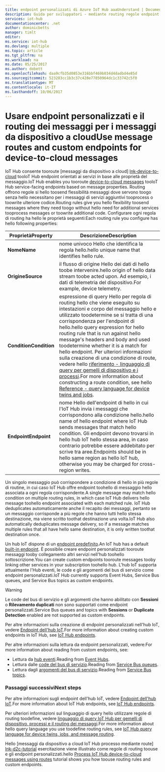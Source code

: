 ```yaml
---
title: endpoint personalizzati di Azure IoT Hub aaaUnderstand | Documenti Microsoft
description: Guida per sviluppatori - mediante routing regole endpoint toocustom di tooroute messaggi da dispositivo a cloud.
services: iot-hub
documentationcenter: .net
author: dominicbetts
manager: timlt
editor: 
ms.service: iot-hub
ms.devlang: multiple
ms.topic: article
ms.tgt_pltfrm: na
ms.workload: na
ms.date: 05/25/2017
ms.author: dobett
ms.openlocfilehash: daa9cfb35d0853e316bbf469b034d4dadbd4e85d
ms.sourcegitcommit: 523283cc1b3c37c428e77850964dc1c33742c5f0
ms.translationtype: MT
ms.contentlocale: it-IT
ms.lasthandoff: 10/06/2017
---
```

# <a name="use-message-routes-and-custom-endpoints-for-device-to-cloud-messages"></a><span data-ttu-id="0b15f-103">Usare endpoint personalizzati e il routing dei messaggi per i messaggi da dispositivo a cloud</span><span class="sxs-lookup"><span data-stu-id="0b15f-103">Use message routes and custom endpoints for device-to-cloud messages</span></span>

<span data-ttu-id="0b15f-104">IoT Hub consente tooroute [messaggi da dispositivo a cloud] [ lnk-device-to-cloud] tooIoT Hub endpoint orientati ai servizi in base alle proprietà del messaggio.</span><span class="sxs-lookup"><span data-stu-id="0b15f-104">IoT Hub enables you tooroute [device-to-cloud messages][lnk-device-to-cloud] tooIoT Hub service-facing endpoints based on message properties.</span></span> <span data-ttu-id="0b15f-105">Routing offrono regole si hello toosend flessibilità messaggi dove servono toogo senza hello necessitano per i messaggi di servizi aggiuntivi tooprocess o toowrite ulteriore codice.</span><span class="sxs-lookup"><span data-stu-id="0b15f-105">Routing rules give you hello flexibility toosend messages where they need toogo without hello need for additional services tooprocess messages or toowrite additional code.</span></span> <span data-ttu-id="0b15f-106">Configurare ogni regola di routing ha hello le proprietà seguenti:</span><span class="sxs-lookup"><span data-stu-id="0b15f-106">Each routing rule you configure has hello following properties:</span></span>

| <span data-ttu-id="0b15f-107">Proprietà</span><span class="sxs-lookup"><span data-stu-id="0b15f-107">Property</span></span>      | <span data-ttu-id="0b15f-108">Descrizione</span><span class="sxs-lookup"><span data-stu-id="0b15f-108">Description</span></span> |
| ------------- | ----------- |
| <span data-ttu-id="0b15f-109">**Nome**</span><span class="sxs-lookup"><span data-stu-id="0b15f-109">**Name**</span></span>      | <span data-ttu-id="0b15f-110">nome univoco Hello che identifica la regola hello.</span><span class="sxs-lookup"><span data-stu-id="0b15f-110">hello unique name that identifies hello rule.</span></span> |
| <span data-ttu-id="0b15f-111">**Origine**</span><span class="sxs-lookup"><span data-stu-id="0b15f-111">**Source**</span></span>    | <span data-ttu-id="0b15f-112">il flusso di origine Hello dei dati di hello toobe intervenire.</span><span class="sxs-lookup"><span data-stu-id="0b15f-112">hello origin of hello data stream toobe acted upon.</span></span> <span data-ttu-id="0b15f-113">Ad esempio, i dati di telemetria del dispositivo.</span><span class="sxs-lookup"><span data-stu-id="0b15f-113">For example, device telemetry.</span></span> |
| <span data-ttu-id="0b15f-114">**Condition**</span><span class="sxs-lookup"><span data-stu-id="0b15f-114">**Condition**</span></span> | <span data-ttu-id="0b15f-115">espressione di query Hello per regola di routing hello che viene eseguito su intestazioni e corpo del messaggio hello e utilizzato toodetermine se si tratta di una corrispondenza per l'endpoint di hello.</span><span class="sxs-lookup"><span data-stu-id="0b15f-115">hello query expression for hello routing rule that is run against hello message's headers and body and used toodetermine whether it is a match for hello endpoint.</span></span> <span data-ttu-id="0b15f-116">Per ulteriori informazioni sulla creazione di una condizione di route, vedere hello [riferimento - linguaggio di query per gemelli di dispositivo e i processi][lnk-devguide-query-language].</span><span class="sxs-lookup"><span data-stu-id="0b15f-116">For more information about constructing a route condition, see hello [Reference - query language for device twins and jobs][lnk-devguide-query-language].</span></span> |
| <span data-ttu-id="0b15f-117">**Endpoint**</span><span class="sxs-lookup"><span data-stu-id="0b15f-117">**Endpoint**</span></span>  | <span data-ttu-id="0b15f-118">nome Hello dell'endpoint di hello in cui l'IoT Hub invia i messaggi che corrispondono alla condizione hello.</span><span class="sxs-lookup"><span data-stu-id="0b15f-118">hello name of hello endpoint where IoT Hub sends messages that match hello condition.</span></span> <span data-ttu-id="0b15f-119">Gli endpoint devono trovarsi in hello hub IoT hello stessa area, in caso contrario potrebbe essere addebitato per scrive tra aree.</span><span class="sxs-lookup"><span data-stu-id="0b15f-119">Endpoints should be in hello same region as hello IoT hub, otherwise you may be charged for cross-region writes.</span></span> |

<span data-ttu-id="0b15f-120">Un singolo messaggio può corrispondere a condizione di hello in più regole di routine, in cui caso IoT Hub offre endpoint toohello di messaggio hello associata a ogni regola corrispondente.</span><span class="sxs-lookup"><span data-stu-id="0b15f-120">A single message may match hello condition on multiple routing rules, in which case IoT Hub delivers hello message toohello endpoint associated with each matched rule.</span></span> <span data-ttu-id="0b15f-121">IoT Hub deduplicates automaticamente anche il recapito dei messaggi, pertanto se un messaggio corrisponde a più regole che hanno tutti hello stessa destinazione, ma viene scritto toothat destinazione una volta.</span><span class="sxs-lookup"><span data-stu-id="0b15f-121">IoT Hub also automatically deduplicates message delivery, so if a message matches multiple rules that all have hello same destination, it is only written toothat destination once.</span></span>

<span data-ttu-id="0b15f-122">Un hub IoT dispone di un [endpoint predefinito][lnk-built-in].</span><span class="sxs-lookup"><span data-stu-id="0b15f-122">An IoT hub has a default [built-in endpoint][lnk-built-in].</span></span> <span data-ttu-id="0b15f-123">È possibile creare endpoint personalizzati tooroute messaggi tooby collegamento altri servizi nell'hub toohello sottoscrizione.</span><span class="sxs-lookup"><span data-stu-id="0b15f-123">You can create custom endpoints tooroute messages tooby linking other services in your subscription toohello hub.</span></span> <span data-ttu-id="0b15f-124">L'hub IoT supporta attualmente l'Hub eventi, le code e gli argomenti del bus di servizio come endpoint personalizzati.</span><span class="sxs-lookup"><span data-stu-id="0b15f-124">IoT Hub currently supports Event Hubs, Service Bus queues, and Service Bus topics as custom endpoints.</span></span>

> [!WARNING]
> <span data-ttu-id="0b15f-125">Le code del bus di servizio e gli argomenti che hanno abilitato con **Sessioni** o **Rilevamento duplicati** non sono supportati come endpoint personalizzati.</span><span class="sxs-lookup"><span data-stu-id="0b15f-125">Service Bus queues and topics with **Sessions** or **Duplicate Detection** enabled are not supported as custom endpoints.</span></span>

<span data-ttu-id="0b15f-126">Per altre informazioni sulla creazione di endpoint personalizzati nell'hub IoT, vedere [Endpoint dell'hub IoT][lnk-devguide-endpoints].</span><span class="sxs-lookup"><span data-stu-id="0b15f-126">For more information about creating custom endpoints in IoT Hub, see [IoT Hub endpoints][lnk-devguide-endpoints].</span></span>

<span data-ttu-id="0b15f-127">Per altre informazioni sulla lettura da endpoint personalizzati, vedere:</span><span class="sxs-lookup"><span data-stu-id="0b15f-127">For more information about reading from custom endpoints, see:</span></span>

* <span data-ttu-id="0b15f-128">Lettura da [hub eventi][lnk-getstarted-eh].</span><span class="sxs-lookup"><span data-stu-id="0b15f-128">Reading from [Event Hubs][lnk-getstarted-eh].</span></span>
* <span data-ttu-id="0b15f-129">Lettura dalle [code del bus di servizio][lnk-getstarted-queue].</span><span class="sxs-lookup"><span data-stu-id="0b15f-129">Reading from [Service Bus queues][lnk-getstarted-queue].</span></span>
* <span data-ttu-id="0b15f-130">Lettura dagli [argomenti del bus di servizio][lnk-getstarted-topic].</span><span class="sxs-lookup"><span data-stu-id="0b15f-130">Reading from [Service Bus topics][lnk-getstarted-topic].</span></span>

### <a name="next-steps"></a><span data-ttu-id="0b15f-131">Passaggi successivi</span><span class="sxs-lookup"><span data-stu-id="0b15f-131">Next steps</span></span>

<span data-ttu-id="0b15f-132">Per altre informazioni sugli endpoint dell'hub IoT, vedere [Endpoint dell'hub IoT][lnk-devguide-endpoints].</span><span class="sxs-lookup"><span data-stu-id="0b15f-132">For more information about IoT Hub endpoints, see [IoT Hub endpoints][lnk-devguide-endpoints].</span></span>

<span data-ttu-id="0b15f-133">Per ulteriori informazioni sul linguaggio di query hello utilizzare regole di routing toodefine, vedere [linguaggio di query IoT Hub per gemelli di dispositivo, processi e il routing dei messaggi][lnk-devguide-query-language].</span><span class="sxs-lookup"><span data-stu-id="0b15f-133">For more information about hello query language you use toodefine routing rules, see [IoT Hub query language for device twins, jobs, and message routing][lnk-devguide-query-language].</span></span>

<span data-ttu-id="0b15f-134">Hello [messaggi da dispositivo a cloud IoT Hub processo mediante route] [ lnk-d2c-tutorial] esercitazione viene illustrato come regole di routing toouse e gli endpoint personalizzati.</span><span class="sxs-lookup"><span data-stu-id="0b15f-134">hello [Process IoT Hub device-to-cloud messages using routes][lnk-d2c-tutorial] tutorial shows you how toouse routing rules and custom endpoints.</span></span>

[lnk-built-in]: iot-hub-devguide-messages-read-builtin.md
[lnk-device-to-cloud]: iot-hub-devguide-messages-d2c.md
[lnk-devguide-query-language]: iot-hub-devguide-query-language.md
[lnk-devguide-endpoints]: iot-hub-devguide-endpoints.md
[lnk-d2c-tutorial]: iot-hub-csharp-csharp-process-d2c.md
[lnk-getstarted-eh]: ../event-hubs/event-hubs-csharp-ephcs-getstarted.md
[lnk-getstarted-queue]: ../service-bus-messaging/service-bus-dotnet-get-started-with-queues.md
[lnk-getstarted-topic]: ../service-bus-messaging/service-bus-dotnet-how-to-use-topics-subscriptions.md
